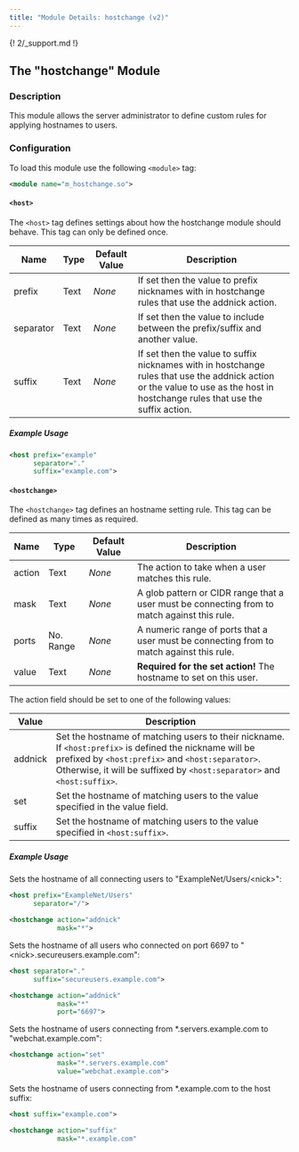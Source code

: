 ```yaml
---
title: "Module Details: hostchange (v2)"
---
```


{! 2/_support.md !}

## The "hostchange" Module

### Description

This module allows the server administrator to define custom rules for applying hostnames to users.

### Configuration

To load this module use the following `<module>` tag:

```xml
<module name="m_hostchange.so">
```

#### `<host>`

The `<host>` tag defines settings about how the hostchange module should behave. This tag can only be defined once.

Name      | Type | Default Value | Description
--------- | ---- | ------------- | -----------
prefix    | Text | *None*        | If set then the value to prefix nicknames with in hostchange rules that use the addnick action.
separator | Text | *None*        | If set then the value to include between the prefix/suffix and another value.
suffix    | Text | *None*        | If set then the value to suffix nicknames with in hostchange rules that use the addnick action or the value to use as the host in hostchange rules that use the suffix action.

##### Example Usage

```xml
<host prefix="example"
      separator="."
      suffix="example.com">
```

#### `<hostchange>`

The `<hostchange>` tag defines an hostname setting rule. This tag can be defined as many times as required.

Name   | Type      | Default Value | Description
------ | --------- | ------------- | -----------
action | Text      | *None*        | The action to take when a user matches this rule.
mask   | Text      | *None*        | A glob pattern or CIDR range that a user must be connecting from to match against this rule.
ports  | No. Range | *None*        | A numeric range of ports that a user must be connecting from to match against this rule.
value  | Text      | *None*        | **Required for the set action!** The hostname to set on this user.

The action field should be set to one of the following values:

Value   | Description
------- | -----------
addnick | Set the hostname of matching users to their nickname. If `<host:prefix>` is defined the nickname will be prefixed by `<host:prefix>` and `<host:separator>`. Otherwise, it will be suffixed by `<host:separator>` and `<host:suffix>`.
set     | Set the hostname of matching users to the value specified in the value field.
suffix  | Set the hostname of matching users to the value specified in `<host:suffix>`.

##### Example Usage

Sets the hostname of all connecting users to "ExampleNet/Users/&lt;nick&gt;":

```xml
<host prefix="ExampleNet/Users"
      separator="/">

<hostchange action="addnick"
            mask="*">
```

Sets the hostname of all users who connected on port 6697 to "&lt;nick&gt;.secureusers.example.com":

```xml
<host separator="."
      suffix="secureusers.example.com">

<hostchange action="addnick"
            mask="*"
            port="6697">
```

Sets the hostname of users connecting from \*.servers.example.com to "webchat.example.com":

```xml
<hostchange action="set"
            mask="*.servers.example.com"
            value="webchat.example.com">
```

Sets the hostname of users connecting from \*.example.com to the host suffix:

```xml
<host suffix="example.com">

<hostchange action="suffix"
            mask="*.example.com"
```
